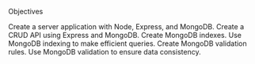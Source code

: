 
Objectives

Create a server application with Node, Express, and MongoDB.
Create a CRUD API using Express and MongoDB.
Create MongoDB indexes.
Use MongoDB indexing to make efficient queries.
Create MongoDB validation rules.
Use MongoDB validation to ensure data consistency.
